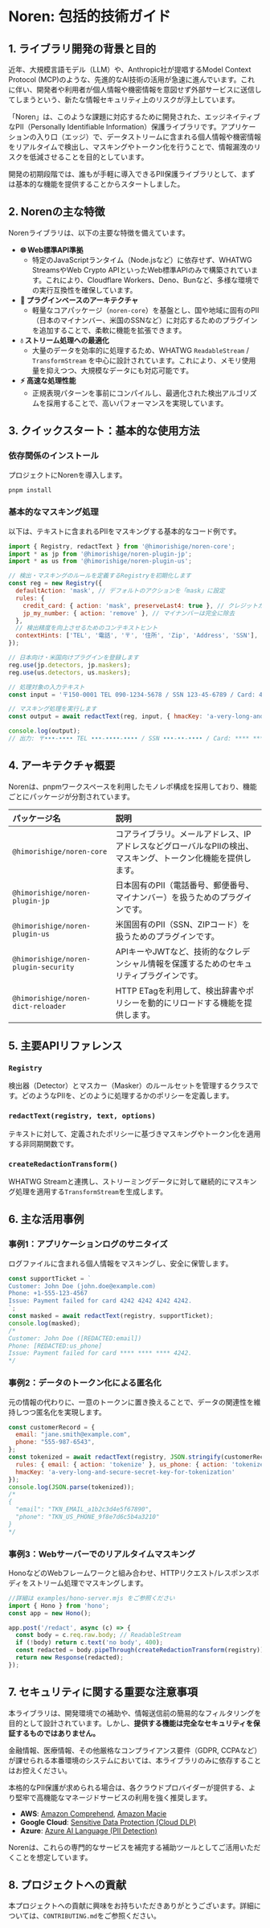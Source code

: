 # Noren: 包括的技術ガイド

## 1. ライブラリ開発の背景と目的

近年、大規模言語モデル（LLM）や、Anthropic社が提唱するModel Context Protocol (MCP)のような、先進的なAI技術の活用が急速に進んでいます。これに伴い、開発者や利用者が個人情報や機密情報を意図せず外部サービスに送信してしまうという、新たな情報セキュリティ上のリスクが浮上しています。

「Noren」は、このような課題に対応するために開発された、エッジネイティブなPII（Personally Identifiable Information）保護ライブラリです。アプリケーションの入り口（エッジ）で、データストリームに含まれる個人情報や機密情報をリアルタイムで検出し、マスキングやトークン化を行うことで、情報漏洩のリスクを低減させることを目的としています。

開発の初期段階では、誰もが手軽に導入できるPII保護ライブラリとして、まずは基本的な機能を提供することからスタートしました。

## 2. Norenの主な特徴

Norenライブラリは、以下の主要な特徴を備えています。

*   **🌐 Web標準API準拠**
    *   特定のJavaScriptランタイム（Node.jsなど）に依存せず、WHATWG StreamsやWeb Crypto APIといったWeb標準APIのみで構築されています。これにより、Cloudflare Workers、Deno、Bunなど、多様な環境での実行互換性を確保しています。
*   **🧩 プラグインベースのアーキテクチャ**
    *   軽量なコアパッケージ（`noren-core`）を基盤とし、国や地域に固有のPII（日本のマイナンバー、米国のSSNなど）に対応するためのプラグインを追加することで、柔軟に機能を拡張できます。
*   **💧 ストリーム処理への最適化**
    *   大量のデータを効率的に処理するため、WHATWG `ReadableStream` / `TransformStream` を中心に設計されています。これにより、メモリ使用量を抑えつつ、大規模なデータにも対応可能です。
*   **⚡️ 高速な処理性能**
    *   正規表現パターンを事前にコンパイルし、最適化された検出アルゴリズムを採用することで、高いパフォーマンスを実現しています。

## 3. クイックスタート：基本的な使用方法

### 依存関係のインストール

プロジェクトにNorenを導入します。

```sh
pnpm install
```

### 基本的なマスキング処理

以下は、テキストに含まれるPIIをマスキングする基本的なコード例です。

```javascript
import { Registry, redactText } from '@himorishige/noren-core';
import * as jp from '@himorishige/noren-plugin-jp';
import * as us from '@himorishige/noren-plugin-us';

// 検出・マスキングのルールを定義するRegistryを初期化します
const reg = new Registry({
  defaultAction: 'mask', // デフォルトのアクションを「mask」に設定
  rules: {
    credit_card: { action: 'mask', preserveLast4: true }, // クレジットカードは最後の4桁を保持
    jp_my_number: { action: 'remove' }, // マイナンバーは完全に除去
  },
  // 検出精度を向上させるためのコンテキストヒント
  contextHints: ['TEL', '電話', '〒', '住所', 'Zip', 'Address', 'SSN'],
});

// 日本向け・米国向けプラグインを登録します
reg.use(jp.detectors, jp.maskers);
reg.use(us.detectors, us.maskers);

// 処理対象の入力テキスト
const input = '〒150-0001 TEL 090-1234-5678 / SSN 123-45-6789 / Card: 4242 4242 4242 4242';

// マスキング処理を実行します
const output = await redactText(reg, input, { hmacKey: 'a-very-long-and-secure-secret-key-for-testing' });

console.log(output);
// 出力: 〒•••-•••• TEL •••-••••-•••• / SSN •••-••-•••• / Card: **** **** **** 4242
```

## 4. アーキテクチャ概要

Norenは、pnpmワークスペースを利用したモノレポ構成を採用しており、機能ごとにパッケージが分割されています。

| パッケージ名 | 説明 |
| :--- | :--- |
| `@himorishige/noren-core` | コアライブラリ。メールアドレス、IPアドレスなどグローバルなPIIの検出、マスキング、トークン化機能を提供します。 |
| `@himorishige/noren-plugin-jp` | 日本固有のPII（電話番号、郵便番号、マイナンバー）を扱うためのプラグインです。 |
| `@himorishige/noren-plugin-us` | 米国固有のPII（SSN、ZIPコード）を扱うためのプラグインです。 |
| `@himorishige/noren-plugin-security` | APIキーやJWTなど、技術的なクレデンシャル情報を保護するためのセキュリティプラグインです。 |
| `@himorishige/noren-dict-reloader` | HTTP ETagを利用して、検出辞書やポリシーを動的にリロードする機能を提供します。 |

## 5. 主要APIリファレンス

### `Registry`
検出器（Detector）とマスカー（Masker）のルールセットを管理するクラスです。どのようなPIIを、どのように処理するかのポリシーを定義します。

### `redactText(registry, text, options)`
テキストに対して、定義されたポリシーに基づきマスキングやトークン化を適用する非同期関数です。

### `createRedactionTransform()`
WHATWG Streamと連携し、ストリーミングデータに対して継続的にマスキング処理を適用する`TransformStream`を生成します。

## 6. 主な活用事例

### 事例1：アプリケーションログのサニタイズ

ログファイルに含まれる個人情報をマスキングし、安全に保管します。

```javascript
const supportTicket = `
Customer: John Doe (john.doe@example.com)
Phone: +1-555-123-4567
Issue: Payment failed for card 4242 4242 4242 4242.
`;
const masked = await redactText(registry, supportTicket);
console.log(masked);
/*
Customer: John Doe ([REDACTED:email])
Phone: [REDACTED:us_phone]
Issue: Payment failed for card **** **** **** 4242.
*/
```

### 事例2：データのトークン化による匿名化

元の情報の代わりに、一意のトークンに置き換えることで、データの関連性を維持しつつ匿名化を実現します。

```javascript
const customerRecord = {
  email: "jane.smith@example.com",
  phone: "555-987-6543",
};
const tokenized = await redactText(registry, JSON.stringify(customerRecord), {
  rules: { email: { action: 'tokenize' }, us_phone: { action: 'tokenize' } },
  hmacKey: 'a-very-long-and-secure-secret-key-for-tokenization'
});
console.log(JSON.parse(tokenized));
/*
{
  "email": "TKN_EMAIL_a1b2c3d4e5f67890",
  "phone": "TKN_US_PHONE_9f8e7d6c5b4a3210"
}
*/
```

### 事例3：Webサーバーでのリアルタイムマスキング

HonoなどのWebフレームワークと組み合わせ、HTTPリクエスト/レスポンスボディをストリーム処理でマスキングします。

```javascript
//詳細は examples/hono-server.mjs をご参照ください
import { Hono } from 'hono';
const app = new Hono();

app.post('/redact', async (c) => {
  const body = c.req.raw.body; // ReadableStream
  if (!body) return c.text('no body', 400);
  const redacted = body.pipeThrough(createRedactionTransform(registry));
  return new Response(redacted);
});
```

## 7. セキュリティに関する重要な注意事項

本ライブラリは、開発環境での補助や、情報送信前の簡易的なフィルタリングを目的として設計されています。しかし、**提供する機能は完全なセキュリティを保証するものではありません。**

金融情報、医療情報、その他厳格なコンプライアンス要件（GDPR, CCPAなど）が課せられる本番環境のシステムにおいては、本ライブラリのみに依存することはお控えください。

本格的なPII保護が求められる場合は、各クラウドプロバイダーが提供する、より堅牢で高機能なマネージドサービスの利用を強く推奨します。

*   **AWS**: [Amazon Comprehend](https://docs.aws.amazon.com/comprehend/latest/dg/how-pii.html), [Amazon Macie](https://docs.aws.amazon.com/macie/latest/user/what-is-macie.html)
*   **Google Cloud**: [Sensitive Data Protection (Cloud DLP)](https://cloud.google.com/sensitive-data-protection/docs/deidentify-sensitive-data)
*   **Azure**: [Azure AI Language (PII Detection)](https://learn.microsoft.com/azure/ai-services/language-service/personally-identifiable-information/how-to/redact-text-pii)

Norenは、これらの専門的なサービスを補完する補助ツールとしてご活用いただくことを想定しています。

## 8. プロジェクトへの貢献

本プロジェクトへの貢献に興味をお持ちいただきありがとうございます。詳細については、`CONTRIBUTING.md`をご参照ください。
